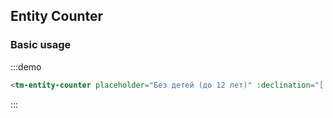 ## Entity Counter

### Basic usage

:::demo

```html
<tm-entity-counter placeholder="Без детей (до 12 лет)" :declination="['взрослый', 'взрослых', 'взрослых']"></tm-entity-counter>
```

:::

